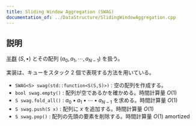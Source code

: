 ```yaml
---
title: Sliding Window Aggregation (SWAG)
documentation_of: ../DataStructure/SlidingWindowAggregation.cpp
---
```


## 説明
[半群](https://ja.wikipedia.org/wiki/%E5%8D%8A%E7%BE%A4) $(S,\bullet)$ とその配列 $(a_0,a_1,\cdots,a_{N - 1})$ を扱う。

実装は、キューをスタック 2 個で表現する方法を用いている。

- `SWAG<S> swag(std::function<S(S,S)>)` : 空の配列を作成する。
- `bool swag.empty()` : 配列が空であるかを確かめる。時間計算量 $O(1)$
- `S swag.fold_all()` : $a_0 \bullet a_1 \bullet \cdots \bullet a_{N - 1}$ を求める。時間計算量 $O(1)$
- `S swag.push(S x)` : 配列に $x$ を追加する。時間計算量 $O(1)$
- `S swag.pop()` : 配列の先頭の要素を削除する。時間計算量 $O(1)\ \mathrm{amortized}$